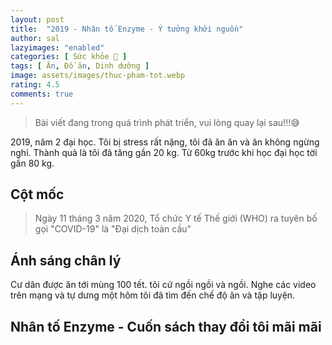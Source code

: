 ```yaml
---
layout: post
title:  "2019 - Nhân tố Enzyme - Ý tưởng khởi nguồn"
author: sal
lazyimages: "enabled"
categories: [ Sức khỏe 💪 ]
tags: [ Ăn, Đồ ăn, Dinh dưỡng ]
image: assets/images/thuc-pham-tot.webp
rating: 4.5
comments: true
---
```


> Bài viết đang trong quá trình phát triển, vui lòng quay lại sau!!!😅

2019, năm 2 đại học. Tôi bị stress rất nặng, tôi đã ăn ăn và ăn không ngừng nghỉ. Thành quả là tôi đã tăng gần 20 kg. Từ 60kg trước khi học đại học tời gần 80 kg.
## Cột mốc
> Ngày 11 tháng 3 năm 2020, Tổ chức Y tế Thế giới (WHO) ra tuyên bố gọi "COVID-19" là "Đại dịch toàn cầu"
## Ánh sáng chân lý
Cư dân được ăn tới mùng 100 tết. tôi cứ ngồi ngồi và ngồi. Nghe các video trên mạng và tự dưng một hôm tôi đã tìm đến chế độ ăn và tập luyện.
## Nhân tố Enzyme - Cuốn sách thay đổi tôi mãi mãi

